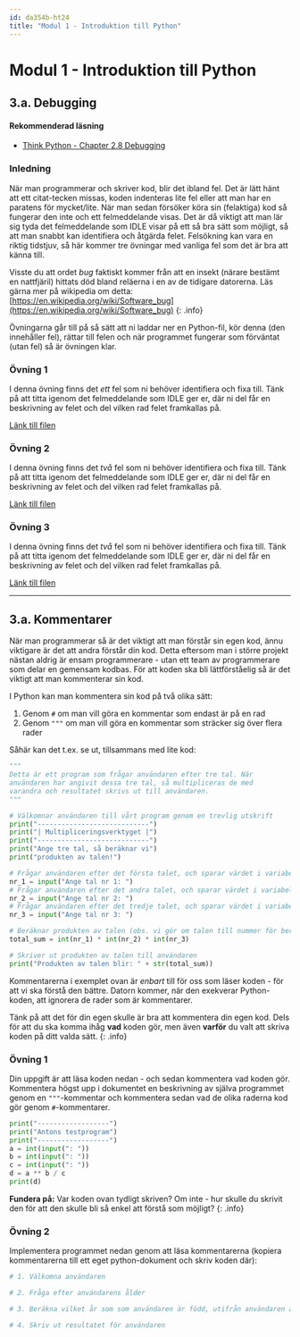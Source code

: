 ```yaml
---
id: da354b-ht24
title: "Modul 1 - Introduktion till Python"
---
```


# Modul 1 - Introduktion till Python

## 3.a. Debugging

#### Rekommenderad läsning

- [Think Python - Chapter 2.8 Debugging](http://greenteapress.com/thinkpython2/html/thinkpython2003.html#sec23)

### Inledning

När man programmerar och skriver kod, blir det ibland fel. Det är lätt hänt att ett citat-tecken missas, koden indenteras lite fel eller att man har en paratens för mycket/lite. När man sedan försöker köra sin (felaktiga) kod så fungerar den inte och ett felmeddelande visas. Det är då viktigt att man lär sig tyda det felmeddelande som IDLE visar på ett så bra sätt som möjligt, så att man snabbt kan identifiera och åtgärda felet. Felsökning kan vara en riktig tidstjuv, så här kommer tre övningar med vanliga fel som det är bra att känna till.

Visste du att ordet *bug* faktiskt kommer från att en insekt (närare bestämt en nattfjäril) hittats död bland reläerna i en av de tidigare datorerna. Läs gärna mer på wikipedia om detta: [https://en.wikipedia.org/wiki/Software_bug](https://en.wikipedia.org/wiki/Software_bug)
{: .info}

Övningarna går till på så sätt att ni laddar ner en Python-fil, kör denna (den innehåller fel), rättar till felen och när programmet fungerar som förväntat (utan fel) så är övningen klar.

### Övning 1

I denna övning finns det *ett* fel som ni behöver identifiera och fixa till. Tänk på att titta igenom det felmeddelande som IDLE ger er, där ni del får en beskrivning av felet och del vilken rad felet framkallas på.

[Länk till filen](../files/py1.py)

### Övning 2

I denna övning finns det *två* fel som ni behöver identifiera och fixa till. Tänk på att titta igenom det felmeddelande som IDLE ger er, där ni del får en beskrivning av felet och del vilken rad felet framkallas på.

[Länk till filen](../files/py2.py)

### Övning 3

I denna övning finns det *två* fel som ni behöver identifiera och fixa till. Tänk på att titta igenom det felmeddelande som IDLE ger er, där ni del får en beskrivning av felet och del vilken rad felet framkallas på.

[Länk till filen](../files/py3.py)

---

## 3.a. Kommentarer

När man programmerar så är det viktigt att man förstår sin egen kod, ännu viktigare är det att andra förstår din kod. Detta eftersom man i större projekt nästan aldrig är ensam programmerare - utan ett team av programmerare som delar en gemensam kodbas. För att koden ska bli lättförståelig så är det viktigt att man kommenterar sin kod.

I Python kan man kommentera sin kod på två olika sätt:

1. Genom `#` om man vill göra en kommentar som endast är på en rad
2. Genom `"""` om man vill göra en kommentar som sträcker sig över flera rader

Såhär kan det t.ex. se ut, tillsammans med lite kod:

```python
"""
Detta är ett program som frågar användaren efter tre tal. När
användaren har angivit dessa tre tal, så multipliceras de med
varandra och resultatet skrivs ut till användaren.
"""

# Välkomnar användaren till vårt program genom en trevlig utskrift
print("----------------------------")
print("| Multipliceringsverktyget |")
print("----------------------------")
print("Ange tre tal, så beräknar vi")
print("produkten av talen!")

# Frågar användaren efter det första talet, och sparar värdet i variabeln nr_1
nr_1 = input("Ange tal nr 1: ")
# Frågar användaren efter det andra talet, och sparar värdet i variabeln nr_2
nr_2 = input("Ange tal nr 2: ")
# Frågar användaren efter det tredje talet, och sparar värdet i variabeln nr_3
nr_3 = input("Ange tal nr 3: ")

# Beräknar produkten av talen (obs. vi gör om talen till nummer för beräkningen)
total_sum = int(nr_1) * int(nr_2) * int(nr_3)

# Skriver ut produkten av talen till användaren
print("Produkten av talen blir: " + str(total_sum))
```

Kommentarerna i exemplet ovan är *enbart* till för oss som läser koden - för att vi ska förstå den bättre. Datorn kommer, när den exekverar Python-koden, att ignorera de rader som är kommentarer.

Tänk på att det för din egen skulle är bra att kommentera din egen kod. Dels för att du ska komma ihåg **vad** koden gör, men även **varför** du valt att skriva koden på ditt valda sätt.
{: .info}

### Övning 1

Din uppgift är att läsa koden nedan - och sedan kommentera vad koden gör. Kommentera högst upp i dokumentet en beskrivning av själva programmet genom en `"""`-kommentar och kommentera sedan vad de olika raderna kod gör genom `#`-kommentarer.

```python
print("------------------")
print("Antons testprogram")
print("------------------")
a = int(input(": "))
b = int(input(": "))
c = int(input(": "))
d = a ** b / c
print(d)
```

**Fundera på:** Var koden ovan tydligt skriven? Om inte - hur skulle du skrivit den för att den skulle bli så enkel att förstå som möjligt?
{: .info}

### Övning 2

Implementera programmet nedan genom att läsa kommentarerna (kopiera kommentarerna till ett eget python-dokument och skriv koden där):

```python
# 1. Välkomna användaren

# 2. Fråga efter användarens ålder

# 3. Beräkna vilket år som som användaren är född, utifrån användaren ålder

# 4. Skriv ut resultatet för användaren
```
